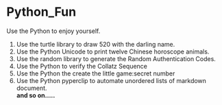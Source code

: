 # Python_Fun
Use the Python to enjoy yourself.

1. Use the turtle library to draw 520 with the darling name. 
2. Use the Python Unicode to print twelve Chinese horoscope animals. 
3. Use the random library to generate the Random Authentication Codes.
4. Use the Python to verify the Collatz Sequence
5. Use the Python the create the little game:secret number
6. Use the Python pyperclip to automate unordered lists of markdown document.<br>
**and so on.....**
